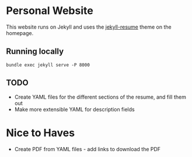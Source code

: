 # Personal Website

This website runs on Jekyll and uses the [jekyll-resume](https://github.com/mattcouchman/jekyll-resume) theme on the homepage.

## Running locally

`bundle exec jekyll serve -P 8000`

## TODO

- Create YAML files for the different sections of the resume, and fill them out
- Make more extensible YAML for description fields

# Nice to Haves

- Create PDF from YAML files - add links to download the PDF
